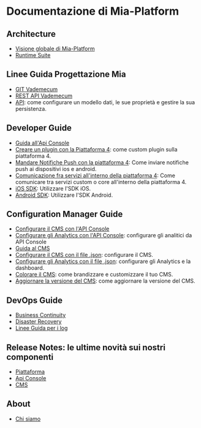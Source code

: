 # Documentazione di Mia-Platform #

## Architecture
- [Visione globale di Mia-Platform](architecture/arc_overview.md)
- [Runtime Suite](architecture/arc_components.md)

## Linee Guida Progettazione Mia
- [GIT Vademecum](guidelines/git_vademecum.md)
- [REST API Vademecum](guidelines/rest_api.md)
- [API](guidelines/api.md): come configurare un modello dati, le sue proprietà e gestire la sua persistenza.

## Developer Guide

- [Guida all'Api Console](user_guide_and_tools/guida_api_console.md)
- [Creare un plugin con la Piattaforma 4](developer_guide_mp4/plugin_baas_4.md): come custom plugin sulla piattaforma 4.
- [Mandare Notifiche Push con la piattaforma 4](developer_guide_mp4/push_notifications_platform_4.md): Come inviare notifiche push ai dispositivi ios e android.
- [Comunicazione fra servizi all'interno della piattaforma 4](developer_guide_mp4/communication_between_services_mp4.md): Come comunicare tra servizi custom o core all'interno della piattaforma 4.
- [iOS SDK](developer_guide/sdk_ios.md): Utilizzare l'SDK iOS.
- [Android SDK](developer_guide/sdk_android.md): Utilizzare l'SDK Android.

## Configuration Manager Guide

- [Configurare il CMS con l'API Console](configurator/api_console_configcms.md)
- [Configurare gli Analytics con l'API Console](configurator/api_console_configanalytics.md): configurare gli analitici da API Console
- [Guida al CMS](user_guide_and_tools/guide_cms.md)
- [Configurare il CMS con il file .json](configurator/conf_cms.md): configurare il CMS.
- [Configurare gli Analytics con il file .json](configurator/conf_analytics.md): configurare gli Analytics e la dashboard.
- [Colorare il CMS](configurator/colorare_il_cms.md): come brandizzare e customizzare il tuo CMS.
- [Aggiornare la versione del CMS](configurator/update_cms.md): come aggiornare la versione del CMS.

## DevOps Guide
 - [Business Continuity](dev_ops_guide/business_continuity.md)
 - [Disaster Recovery](dev_ops_guide/disaster_recovery.md)
 - [Linee Guida per i log](dev_ops_guide/log.md)

## Release Notes: le ultime novità sui nostri componenti

- [Piattaforma](release_notes/platform_releasenotes.md)
- [Api Console](release_notes/apiconsole_releasenotes.md)
- [CMS](release_notes/cms_releasenotes.md)

## About
- [Chi siamo](about/chisiamo.md)
